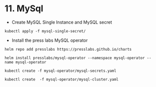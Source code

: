 # 11. MySql

* Create MySQL Single Instance and MySQL secret

```
kubectl apply -f mysql-single-secret/
```


* Install the press labs MySQL operator

```
helm repo add presslabs https://presslabs.github.io/charts
```

```
helm install presslabs/mysql-operator --namespace mysql-operator --name mysql-operator
```

```
kubectl create -f mysql-operator/mysql-secrets.yaml
```

```
kubectl create  -f mysql-operator/mysql-cluster.yaml
```
